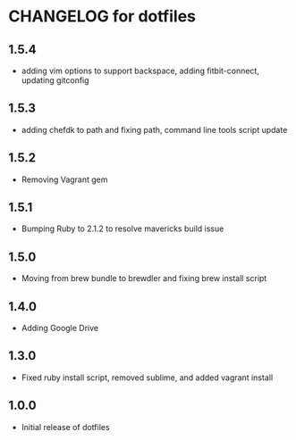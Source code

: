 CHANGELOG for dotfiles
======================

1.5.4
-----
- adding vim options to support backspace, adding fitbit-connect, updating gitconfig

1.5.3
-----
- adding chefdk to path and fixing path, command line tools script update

1.5.2
-----
- Removing Vagrant gem

1.5.1
-----
- Bumping Ruby to 2.1.2 to resolve mavericks build issue

1.5.0
-----
- Moving from brew bundle to brewdler and fixing brew install script

1.4.0
-----
- Adding Google Drive

1.3.0
-----
- Fixed ruby install script, removed sublime, and added vagrant install

1.0.0
-----
- Initial release of dotfiles
